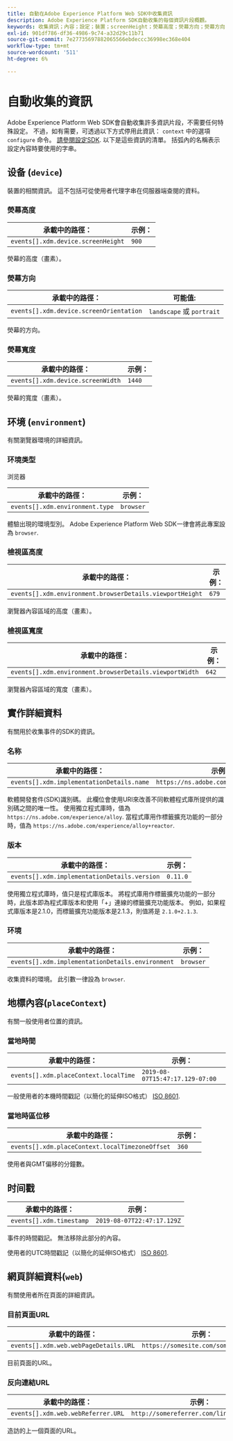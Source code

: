 ```yaml
---
title: 自動在Adobe Experience Platform Web SDK中收集資訊
description: Adobe Experience Platform SDK自動收集的每個資訊片段概觀。
keywords: 收集資訊；內容；設定；裝置；screenHeight；熒幕高度；熒幕方向；熒幕方向；熒幕寬度；環境；檢視區高度；檢視區高度；檢視區高度；檢視區寬度；檢視區詳細資料；瀏覽器詳細資料；實作詳細資料；實作詳細資料；名稱；版本；placeContext；localTime；localTime；localTimezoneOffset；本機時區位移；時間戳記；Web；url；webPageDetails；網頁詳細資料；WebReferrer；橫向；縱向；
exl-id: 901df786-df36-4986-9c74-a32d29c11b71
source-git-commit: 7e27735697882065566ebdeccc36998ec368e404
workflow-type: tm+mt
source-wordcount: '511'
ht-degree: 6%

---
```


# 自動收集的資訊

Adobe Experience Platform Web SDK會自動收集許多資訊片段，不需要任何特殊設定。 不過，如有需要，可透過以下方式停用此資訊： `context` 中的選項 `configure` 命令。 [請參閱設定SDK](../fundamentals/configuring-the-sdk.md). 以下是這些資訊的清單。 括弧內的名稱表示設定內容時要使用的字串。

## 设备 (`device`)

裝置的相關資訊。 這不包括可從使用者代理字串在伺服器端查閱的資料。

### 熒幕高度

| **承載中的路徑：** | **示例：** |
| ---------------------------------- | ------------ |
| `events[].xdm.device.screenHeight` | `900` |

熒幕的高度（畫素）。

### 熒幕方向

| **承載中的路徑：** | **可能值:** |
| --------------------------------------- | ------------------------- |
| `events[].xdm.device.screenOrientation` | `landscape` 或 `portrait` |

熒幕的方向。

### 熒幕寬度

| **承載中的路徑：** | **示例：** |
| --------------------------------- | ------------ |
| `events[].xdm.device.screenWidth` | `1440` |

熒幕的寬度（畫素）。

## 环境 (`environment`)

有關瀏覽器環境的詳細資訊。

### 环境类型

浏览器

| **承載中的路徑：** | **示例：** |
| ------------------------------- | ------------ |
| `events[].xdm.environment.type` | `browser` |

體驗出現的環境型別。 Adobe Experience Platform Web SDK一律會將此專案設為 `browser`.

### 檢視區高度

| **承載中的路徑：** | **示例：** |
| -------------------------------------------------------- | ------------ |
| `events[].xdm.environment.browserDetails.viewportHeight` | `679` |

瀏覽器內容區域的高度（畫素）。

### 檢視區寬度

| **承載中的路徑：** | **示例：** |
| ------------------------------------------------------- | ------------ |
| `events[].xdm.environment.browserDetails.viewportWidth` | `642` |

瀏覽器內容區域的寬度（畫素）。

## 實作詳細資料

有關用於收集事件的SDK的資訊。

### 名称

| **承載中的路徑：** | **示例：** |
| ----------------------------------------- | --------------------------------------- |
| `events[].xdm.implementationDetails.name` | `https://ns.adobe.com/experience/alloy` |

軟體開發套件(SDK)識別碼。  此欄位會使用URI來改善不同軟體程式庫所提供的識別碼之間的唯一性。 使用獨立程式庫時，值為 `https://ns.adobe.com/experience/alloy`. 當程式庫用作標籤擴充功能的一部分時，值為 `https://ns.adobe.com/experience/alloy+reactor`.

### 版本

| **承載中的路徑：** | **示例：** |
| -------------------------------------------- | ------------ |
| `events[].xdm.implementationDetails.version` | `0.11.0` |

使用獨立程式庫時，值只是程式庫版本。 將程式庫用作標籤擴充功能的一部分時，此版本即為程式庫版本和使用「+」連線的標籤擴充功能版本。 例如，如果程式庫版本是2.1.0，而標籤擴充功能版本是2.1.3，則值將是 `2.1.0+2.1.3`.

### 环境

| **承載中的路徑：** | **示例：** |
| ------------------------------------------------ | ------------ |
| `events[].xdm.implementationDetails.environment` | `browser` |

收集資料的環境。 此引數一律設為 `browser`.

## 地標內容(`placeContext`)

有關一般使用者位置的資訊。

### 當地時間

| **承載中的路徑：** | **示例：** |
| ------------------------------------- | ------------------------------- |
| `events[].xdm.placeContext.localTime` | `2019-08-07T15:47:17.129-07:00` |

一般使用者的本機時間戳記（以簡化的延伸ISO格式） [ISO 8601](https://tools.ietf.org/html/rfc3339#section-5.6).

### 當地時區位移

| **承載中的路徑：** | **示例：** |
| ----------------------------------------------- | ------------ |
| `events[].xdm.placeContext.localTimezoneOffset` | `360` |

使用者與GMT偏移的分鐘數。

## 时间戳

| **承載中的路徑：** | **示例：** |
| ------------------------ | -------------------------- |
| `events[].xdm.timestamp` | `2019-08-07T22:47:17.129Z` |

事件的時間戳記。  無法移除此部分的內容。

使用者的UTC時間戳記（以簡化的延伸ISO格式） [ISO 8601](https://tools.ietf.org/html/rfc3339#section-5.6).

## 網頁詳細資料(`web`)

有關使用者所在頁面的詳細資訊。

### 目前頁面URL

| **承載中的路徑：** | **示例：** |
| ------------------------------------- | ------------------------------------ |
| `events[].xdm.web.webPageDetails.URL` | `https://somesite.com/somepage.html` |

目前頁面的URL。

### 反向連結URL

| **承載中的路徑：** | **示例：** |
| ---------------------------------- | ----------------------------------------- |
| `events[].xdm.web.webReferrer.URL` | `http://somereferrer.com/linkedpage.html` |

造訪的上一個頁面的URL。
